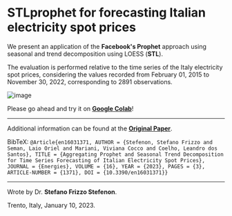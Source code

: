 # STLprophet for forecasting Italian electricity spot prices

We present an application of the **Facebook's Prophet** approach using seasonal and trend decomposition using LOESS (**STL**).

The evaluation is performed relative to the time series of the Italy electricity spot prices, considering the values recorded from February 01, 2015 to November 30, 2022, corresponding to 2891 observations.

![image](https://user-images.githubusercontent.com/88292916/224112476-7aaf7fe0-d311-45d5-b158-50a753439386.png)

Please go ahead and try it on **[Google Colab](https://colab.research.google.com/github/SFStefenon/STLprophet/blob/main/STLprophet.ipynb)**!

---

Additional information can be found at the **[Original Paper](https://doi.org/10.3390/en16031371)**.

BibTeX:
`@Article{en16031371, AUTHOR = {Stefenon, Stefano Frizzo and Seman, Laio Oriel and Mariani, Viviana Cocco and Coelho, Leandro dos Santos}, TITLE = {Aggregating Prophet and Seasonal Trend Decomposition for Time Series Forecasting of Italian Electricity Spot Prices}, JOURNAL = {Energies}, VOLUME = {16}, YEAR = {2023}, PAGES = {3}, ARTICLE-NUMBER = {1371}, DOI = {10.3390/en16031371}}`

---

Wrote by Dr. **Stefano Frizzo Stefenon**.

Trento, Italy, January 10, 2023.
